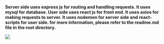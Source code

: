 <b>Server side uses express js for routing and handling requests. It uses mysql for database. 
<b>User side uses react js for front end. It uses axios for making requests to server.
<b>It uses nodemon for server side and react-scripts for user side.
for more information, please refer to the readme.md file in the root directory.

<img src="https://www.google.com/url?sa=i&url=https%3A%2F%2Fmedium.com%2Fdscvitpune%2Fgetting-started-with-react-js-bbf50da9aaf1&psig=AOvVaw1yNtQRItnnX2RlImInpbql&ust=1708336505974000&source=images&cd=vfe&opi=89978449&ved=0CBIQjRxqFwoTCPjdnsjPtIQDFQAAAAAdAAAAABAQ">